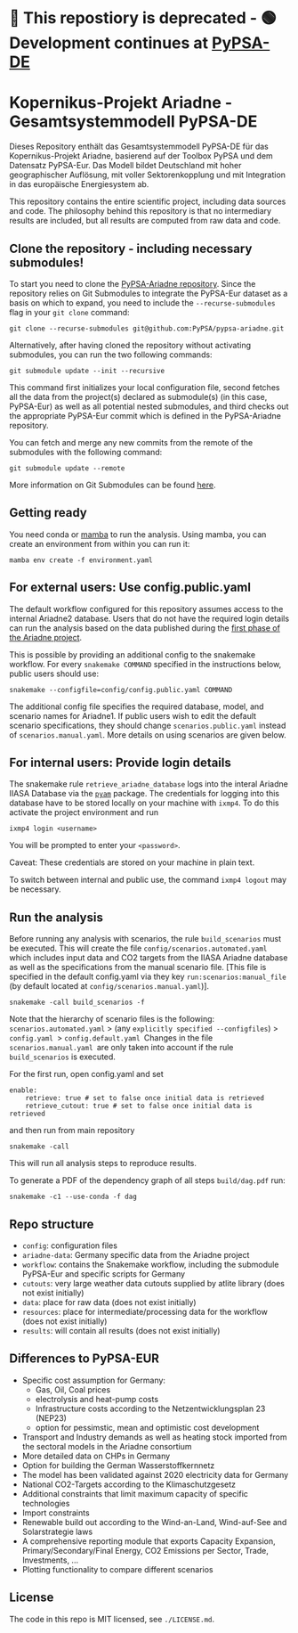 # 🛑 This repostiory is deprecated - 🟢 Development continues at [PyPSA-DE](https://github.com/PyPSA/pypsa-ariadne)

# Kopernikus-Projekt Ariadne - Gesamtsystemmodell PyPSA-DE

Dieses Repository enthält das Gesamtsystemmodell PyPSA-DE für das Kopernikus-Projekt Ariadne, basierend auf der Toolbox PyPSA und dem Datensatz PyPSA-Eur. Das Modell bildet Deutschland mit hoher geographischer Auflösung, mit voller Sektorenkopplung und mit Integration in das europäische Energiesystem ab.

This repository contains the entire scientific project, including data sources and code. The philosophy behind this repository is that no intermediary results are included, but all results are computed from raw data and code.

## Clone the repository - including necessary submodules!

To start you need to clone the [PyPSA-Ariadne repository](https://github.com/PyPSA/pypsa-ariadne/). Since the repository relies on Git Submodules to integrate the PyPSA-Eur dataset as a basis on which to expand, you need to include the `--recurse-submodules` flag in your `git clone` command:

    git clone --recurse-submodules git@github.com:PyPSA/pypsa-ariadne.git

Alternatively, after having cloned the repository without activating submodules, you can run the two following commands:

    git submodule update --init --recursive

This command first initializes your local configuration file, second fetches all the data from the project(s) declared as submodule(s) (in this case, PyPSA-Eur) as well as all potential nested submodules, and third checks out the appropriate PyPSA-Eur commit which is defined in the PyPSA-Ariadne repository.

You can fetch and merge any new commits from the remote of the submodules with the following command:

    git submodule update --remote

More information on Git Submodules can be found [here](https://git-scm.com/book/en/v2/Git-Tools-Submodules).

## Getting ready

You need conda or [mamba](https://mamba.readthedocs.io/en/latest/) to run the analysis. Using mamba, you can create an environment from within you can run it:

    mamba env create -f environment.yaml

## For external users: Use config.public.yaml

The default workflow configured for this repository assumes access to the internal Ariadne2 database. Users that do not have the required login details can run the analysis based on the data published during the [first phase of the Ariadne project](https://data.ece.iiasa.ac.at/ariadne/).

This is possible by providing an additional config to the snakemake workflow. For every `snakemake COMMAND` specified in the instructions below, public users should use:

```
snakemake --configfile=config/config.public.yaml COMMAND
```

The additional config file specifies the required database, model, and scenario names for Ariadne1. If public users wish to edit the default scenario specifications, they should change `scenarios.public.yaml` instead of `scenarios.manual.yaml`. More details on using scenarios are given below.

## For internal users: Provide login details

The snakemake rule `retrieve_ariadne_database` logs into the interal Ariadne IIASA Database via the [`pyam`](https://pyam-iamc.readthedocs.io/en/stable/tutorials/iiasa.html) package. The credentials for logging into this database have to be stored locally on your machine with `ixmp4`. To do this activate the project environment and run

```
ixmp4 login <username>
```

You will be prompted to enter your `<password>`.

Caveat: These credentials are stored on your machine in plain text.

To switch between internal and public use, the command `ixmp4 logout` may be necessary.

## Run the analysis

Before running any analysis with scenarios, the rule `build_scenarios` must be executed. This will create the file `config/scenarios.automated.yaml` which includes input data and CO2 targets from the IIASA Ariadne database as well as the specifications from the manual scenario file. [This file is specified in the default config.yaml via they key `run:scenarios:manual_file` (by default located at `config/scenarios.manual.yaml`)].

    snakemake -call build_scenarios -f

Note that the hierarchy of scenario files is the following: `scenarios.automated.yaml` > (any `explicitly specified --configfiles`) > `config.yaml `> `config.default.yaml `Changes in the file `scenarios.manual.yaml `are only taken into account if the rule `build_scenarios` is executed.

For the first run, open config.yaml and set

    enable:
        retrieve: true # set to false once initial data is retrieved
        retrieve_cutout: true # set to false once initial data is retrieved

and then run from main repository

    snakemake -call

This will run all analysis steps to reproduce results.

To generate a PDF of the dependency graph of all steps `build/dag.pdf` run:

    snakemake -c1 --use-conda -f dag

## Repo structure

* `config`: configuration files
* `ariadne-data`: Germany specific data from the Ariadne project
* `workflow`: contains the Snakemake workflow, including the submodule PyPSA-Eur and specific scripts for Germany
* `cutouts`: very large weather data cutouts supplied by atlite library (does not exist initially)
* `data`: place for raw data (does not exist initially)
* `resources`: place for intermediate/processing data for the workflow (does not exist initially)
* `results`: will contain all results (does not exist initially)

## Differences to PyPSA-EUR

- Specific cost assumption for Germany:
  - Gas, Oil, Coal prices
  - electrolysis and heat-pump costs
  - Infrastructure costs according to the Netzentwicklungsplan 23 (NEP23)
  - option for pessimstic, mean and optimistic cost development
- Transport and Industry demands as well as heating stock imported from the sectoral models in the Ariadne consortium
- More detailed data on CHPs in Germany
- Option for building the German Wasserstoffkernnetz
- The model has been validated against 2020 electricity data for Germany
- National CO2-Targets according to the Klimaschutzgesetz
- Additional constraints that limit maximum capacity of specific technologies
- Import constraints
- Renewable build out according to the Wind-an-Land, Wind-auf-See and Solarstrategie laws
- A comprehensive reporting  module that exports Capacity Expansion, Primary/Secondary/Final Energy, CO2 Emissions per Sector, Trade, Investments, ...
- Plotting functionality to compare different scenarios

## License

The code in this repo is MIT licensed, see `./LICENSE.md`.
